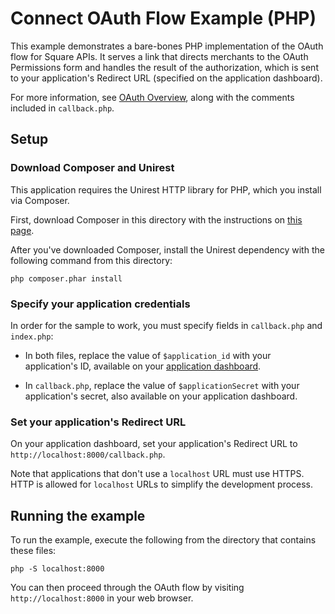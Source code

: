 # Connect OAuth Flow Example (PHP)

This example demonstrates a bare-bones PHP implementation of the OAuth flow for
Square APIs. It serves a link that directs merchants to the OAuth Permissions form
and handles the result of the authorization, which is sent to your application's
Redirect URL (specified on the application dashboard).

For more information, see [OAuth Overview](https://docs.connect.squareup.com/api/connect/v1/#oauth-overview), along with the comments included in `callback.php`.

## Setup

### Download Composer and Unirest

This application requires the Unirest HTTP library for PHP, which you install via
Composer.

First, download Composer in this directory with the instructions on
[this page](https://getcomposer.org/download/).

After you've downloaded Composer, install the Unirest dependency with the following
command from this directory:

    php composer.phar install

### Specify your application credentials

In order for the sample to work, you must specify fields in `callback.php` and `index.php`:

* In both files, replace the value of `$application_id` with your application's ID,
available on your [application dashboard](https://connect.squareup.com/apps).

* In `callback.php`, replace the value of `$applicationSecret` with your
application's secret, also available on your application dashboard.

### Set your application's Redirect URL

On your application dashboard, set your application's Redirect URL to `http://localhost:8000/callback.php`.

Note that applications that don't use a `localhost` URL must use HTTPS. HTTP is
allowed for `localhost` URLs to simplify the development process.

## Running the example

To run the example, execute the following from the directory that contains these files:

    php -S localhost:8000

You can then proceed through the OAuth flow by visiting `http://localhost:8000`
in your web browser.
